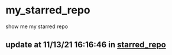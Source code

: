 # my_starred_repo
show me my starred repo

update at 11/13/21 16:16:46 in [starred_repo](./index.html)
---

